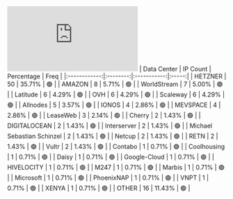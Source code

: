 ![Diagramm](https://github.com/111STAVR111/props/blob/main/Celestia/Testnet/Decentralization/1/README.md)
| Data Center | IP Count | Percentage | Freq |
|:------------:|:--------:|:-----------:|:-----:|
| HETZNER | 50 | 35.71% | 🟢 |
| AMAZON | 8 | 5.71% | 🟢 |
| WorldStream | 7 | 5.00% | 🟢 |
| Latitude | 6 | 4.29% | 🟢 |
| OVH | 6 | 4.29% | 🟢 |
| Scaleway | 6 | 4.29% | 🟢 |
| Allnodes | 5 | 3.57% | 🟢 |
| IONOS | 4 | 2.86% | 🟢 |
| MEVSPACE | 4 | 2.86% | 🟢 |
| LeaseWeb | 3 | 2.14% | 🟢 |
| Cherry | 2 | 1.43% | 🟢 |
| DIGITALOCEAN | 2 | 1.43% | 🟢 |
| Interserver | 2 | 1.43% | 🟢 |
| Michael Sebastian Schinzel | 2 | 1.43% | 🟢 |
| Netcup | 2 | 1.43% | 🟢 |
| RETN | 2 | 1.43% | 🟢 |
| Vultr | 2 | 1.43% | 🟢 |
| Contabo | 1 | 0.71% | 🟢 |
| Coolhousing | 1 | 0.71% | 🟢 |
| Daisy | 1 | 0.71% | 🟢 |
| Google-Cloud | 1 | 0.71% | 🟢 |
| HIVELOCITY | 1 | 0.71% | 🟢 |
| M247 | 1 | 0.71% | 🟢 |
| Marbis | 1 | 0.71% | 🟢 |
| Microsoft | 1 | 0.71% | 🟢 |
| PhoenixNAP | 1 | 0.71% | 🟢 |
| VNPT | 1 | 0.71% | 🟢 |
| XENYA | 1 | 0.71% | 🟢 |
| OTHER | 16 | 11.43% | 🟢 |